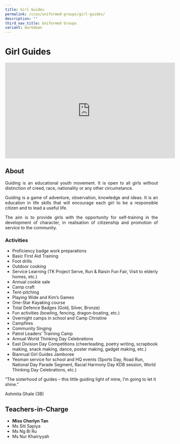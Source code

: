 ```yaml
---
title: Girl Guides
permalink: /ccas/uniformed-groups/girl-guides/
description: ""
third_nav_title: Uniformed Groups
variant: markdown
---
```

# Girl Guides
<iframe allowfullscreen="" allow="accelerometer; autoplay; clipboard-write; encrypted-media; gyroscope; picture-in-picture; web-share" frameborder="0" title="YouTube video player" src="https://www.youtube.com/embed/-75TxokZnVM" height="315" width="560"></iframe>

## **About**

<p style="text-align: justify;">Guiding is an educational youth movement. It is open to all girls without distinction of creed, race, nationality or any other circumstance.</p>

<p style="text-align: justify;">Guiding is a game of adventure, observation, knowledge and ideas. It is an education in life skills that will encourage each girl to be a responsible citizen and to lead a useful life.</p>

<p style="text-align: justify;">The aim is to provide girls with the opportunity for self-training in the development of character, in realisation of citizenship and promotion of service to the community.</p>

### Activities

*   Proficiency badge work preparations
*   Basic First Aid Training
*   Foot drills
*   Outdoor cooking
*   Service Learning (TK Project Serve, Run &amp; Raisin Fun Fair, Visit to elderly homes, etc.)
*   Annual cookie sale
*   Camp craft
*   Tent-pitching
*   Playing Wide and Kim’s Games
*   One-Star Kayaking course
*   Total Defence Badges (Gold, Silver, Bronze)
*   Fun activities (bowling, fencing, dragon-boating, etc.)
*   Overnight camps in school and Camp Christine
*   Campfires
*   Community Singing
*   Patrol Leaders’ Training Camp
*   Annual World Thinking Day Celebrations
*   East Division Day Competitions (cheerleading, poetry writing, scrapbook making, snack making, dance, poster making, gadget making, etc.)
*   Biannual Girl Guides Jamboree
*   Yeoman service for school and HQ events (Sports Day, Road Run, National Day Parade Segment, Racial Harmony Day KDB session, World Thinking Day Celebrations, etc.)

“The sisterhood of guides – this little guiding light of mine, I’m going to let it shine.”

Ashmita Ghale (3B)

## **Teachers-in-Charge**

*   **Miss Cherlyn Tan**
*   Ms Siti Sapiya
*   Ms Ng Bi Ru
*   Ms Nur Khairiyyah